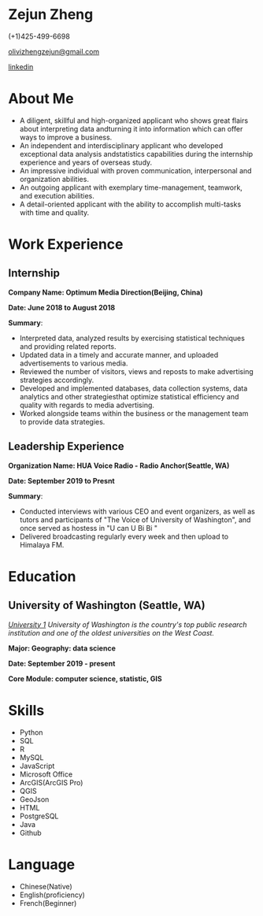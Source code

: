 # Zejun Zheng

(+1)425-499-6698

olivizhengzejun@gmail.com

[linkedin](www.linkedin.com/in/zejun-zheng)

# About Me

* A diligent, skillful and high-organized applicant who shows great flairs about interpreting data andturning it into information which can offer ways to improve a business.
* An independent and interdisciplinary applicant who developed exceptional data analysis andstatistics capabilities during the internship experience and years of overseas study.
* An impressive individual with proven communication, interpersonal and organization abilities.
* An outgoing applicant with exemplary time-management, teamwork, and execution abilities.
* A detail-oriented applicant with the ability to accomplish multi-tasks with time and quality.

# Work Experience
## Internship
**Company Name: Optimum Media Direction(Beijing, China)**

**Date: June 2018 to August 2018**

**Summary**:
* Interpreted data, analyzed results by exercising statistical techniques and providing related reports.
*  Updated data in a timely and accurate manner, and uploaded advertisements to various media.
*  Reviewed the number of visitors, views and reposts to make advertising strategies accordingly.
*  Developed and implemented databases, data collection systems, data analytics and other strategiesthat optimize statistical efficiency and quality with regards to media advertising.
*  Worked alongside teams within the business or the management team to provide data strategies.

## Leadership Experience
**Organization Name: HUA Voice Radio - Radio Anchor(Seattle, WA)**

**Date: September 2019 to Presnt**

**Summary**:
* Conducted interviews with various CEO and event organizers, as well as tutors and participants of "The Voice of University of Washington", and once served as hostess in "U can U Bi Bi "
* Delivered broadcasting regularly every week and then upload to Himalaya FM.

# Education
## University of Washington (Seattle, WA)

*[University 1][] University of Washington is the country's top public research institution and one of the oldest universities on the West Coast.*

**Major: Geography: data science**

**Date: September 2019 - present**

**Core Module: computer science, statistic, GIS**

[University 1]: https://www.washington.edu/

# Skills
* Python
* SQL
* R
* MySQL
* JavaScript
* Microsoft Office
* ArcGIS(ArcGIS Pro)
* QGIS
* GeoJson
* HTML
* PostgreSQL
* Java
* Github

# Language
* Chinese(Native)
* English(proficiency)
* French(Beginner)
